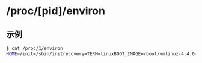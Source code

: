 # /proc/[pid]/environ

## 示例

```sh
$ cat /proc/1/environ
HOME=/init=/sbin/initrecovery=TERM=linuxBOOT_IMAGE=/boot/vmlinuz-4.4.0-121-genericPATH=/sbin:/usr/sbin:/bin:/usr/binPWD=/rootmnt=/root
```
